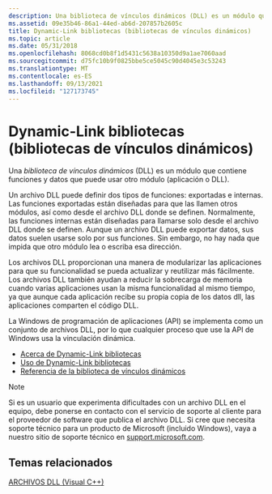 ```yaml
---
description: Una biblioteca de vínculos dinámicos (DLL) es un módulo que contiene funciones y datos que puede usar otro módulo (aplicación o DLL).
ms.assetid: 09e35b46-86a1-44ed-ab6d-207857b2605c
title: Dynamic-Link bibliotecas (bibliotecas de vínculos dinámicos)
ms.topic: article
ms.date: 05/31/2018
ms.openlocfilehash: 8068cd0b8f1d5431c5638a10350d9a1ae7060aad
ms.sourcegitcommit: d75fc10b9f0825bbe5ce5045c90d4045e3c53243
ms.translationtype: MT
ms.contentlocale: es-ES
ms.lasthandoff: 09/13/2021
ms.locfileid: "127173745"
---
```

# <a name="dynamic-link-libraries-dynamic-link-libraries"></a>Dynamic-Link bibliotecas (bibliotecas de vínculos dinámicos)

Una *biblioteca de vínculos dinámicos* (DLL) es un módulo que contiene funciones y datos que puede usar otro módulo (aplicación o DLL).

Un archivo DLL puede definir dos tipos de funciones: exportadas e internas. Las funciones exportadas están diseñadas para que las llamen otros módulos, así como desde el archivo DLL donde se definen. Normalmente, las funciones internas están diseñadas para llamarse solo desde el archivo DLL donde se definen. Aunque un archivo DLL puede exportar datos, sus datos suelen usarse solo por sus funciones. Sin embargo, no hay nada que impida que otro módulo lea o escriba esa dirección.

Los archivos DLL proporcionan una manera de modularizar las aplicaciones para que su funcionalidad se pueda actualizar y reutilizar más fácilmente. Los archivos DLL también ayudan a reducir la sobrecarga de memoria cuando varias aplicaciones usan la misma funcionalidad al mismo tiempo, ya que aunque cada aplicación recibe su propia copia de los datos dll, las aplicaciones comparten el código DLL.

La Windows de programación de aplicaciones (API) se implementa como un conjunto de archivos DLL, por lo que cualquier proceso que use la API de Windows usa la vinculación dinámica.

-   [Acerca de Dynamic-Link bibliotecas](about-dynamic-link-libraries.md)
-   [Uso de Dynamic-Link bibliotecas](using-dynamic-link-libraries.md)
-   [Referencia de la biblioteca de vínculos dinámicos](dynamic-link-library-reference.md)

> [!Note]  
> Si es un usuario que experimenta dificultades con un archivo DLL en el equipo, debe ponerse en contacto con el servicio de soporte al cliente para el proveedor de software que publica el archivo DLL. Si cree que necesita soporte técnico para un producto de Microsoft (incluido Windows), vaya a nuestro sitio de soporte técnico en [support.microsoft.com](https://support.microsoft.com).

 

## <a name="related-topics"></a>Temas relacionados

<dl> <dt>

[ARCHIVOS DLL (Visual C++)](/cpp/build/dlls-in-visual-cpp?view=vs-2019)
</dt> </dl>

 

 
